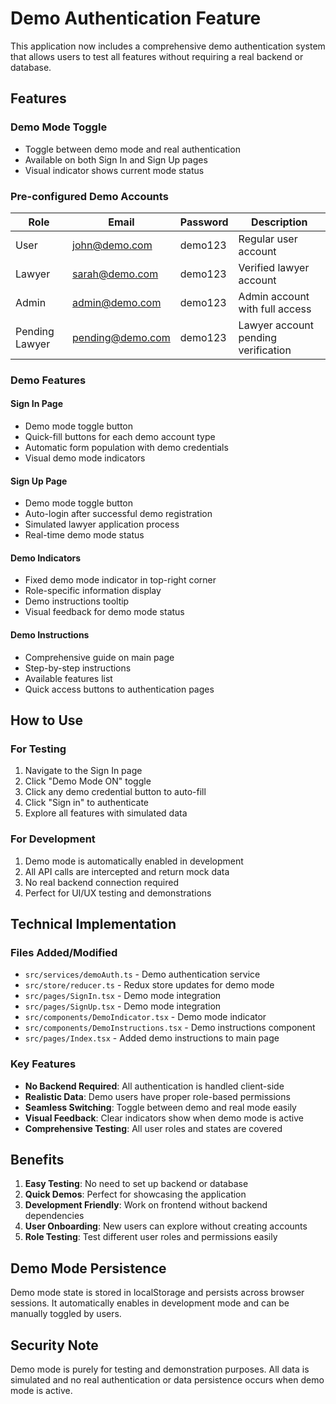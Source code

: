 # Demo Authentication Feature

This application now includes a comprehensive demo authentication system that allows users to test all features without requiring a real backend or database.

## Features

### Demo Mode Toggle
- Toggle between demo mode and real authentication
- Available on both Sign In and Sign Up pages
- Visual indicator shows current mode status

### Pre-configured Demo Accounts

| Role | Email | Password | Description |
|------|-------|----------|-------------|
| User | john@demo.com | demo123 | Regular user account |
| Lawyer | sarah@demo.com | demo123 | Verified lawyer account |
| Admin | admin@demo.com | demo123 | Admin account with full access |
| Pending Lawyer | pending@demo.com | demo123 | Lawyer account pending verification |

### Demo Features

#### Sign In Page
- Demo mode toggle button
- Quick-fill buttons for each demo account type
- Automatic form population with demo credentials
- Visual demo mode indicators

#### Sign Up Page
- Demo mode toggle button
- Auto-login after successful demo registration
- Simulated lawyer application process
- Real-time demo mode status

#### Demo Indicators
- Fixed demo mode indicator in top-right corner
- Role-specific information display
- Demo instructions tooltip
- Visual feedback for demo mode status

#### Demo Instructions
- Comprehensive guide on main page
- Step-by-step instructions
- Available features list
- Quick access buttons to authentication pages

## How to Use

### For Testing
1. Navigate to the Sign In page
2. Click "Demo Mode ON" toggle
3. Click any demo credential button to auto-fill
4. Click "Sign in" to authenticate
5. Explore all features with simulated data

### For Development
1. Demo mode is automatically enabled in development
2. All API calls are intercepted and return mock data
3. No real backend connection required
4. Perfect for UI/UX testing and demonstrations

## Technical Implementation

### Files Added/Modified
- `src/services/demoAuth.ts` - Demo authentication service
- `src/store/reducer.ts` - Redux store updates for demo mode
- `src/pages/SignIn.tsx` - Demo mode integration
- `src/pages/SignUp.tsx` - Demo mode integration
- `src/components/DemoIndicator.tsx` - Demo mode indicator
- `src/components/DemoInstructions.tsx` - Demo instructions component
- `src/pages/Index.tsx` - Added demo instructions to main page

### Key Features
- **No Backend Required**: All authentication is handled client-side
- **Realistic Data**: Demo users have proper role-based permissions
- **Seamless Switching**: Toggle between demo and real mode easily
- **Visual Feedback**: Clear indicators show when demo mode is active
- **Comprehensive Testing**: All user roles and states are covered

## Benefits

1. **Easy Testing**: No need to set up backend or database
2. **Quick Demos**: Perfect for showcasing the application
3. **Development Friendly**: Work on frontend without backend dependencies
4. **User Onboarding**: New users can explore without creating accounts
5. **Role Testing**: Test different user roles and permissions easily

## Demo Mode Persistence

Demo mode state is stored in localStorage and persists across browser sessions. It automatically enables in development mode and can be manually toggled by users.

## Security Note

Demo mode is purely for testing and demonstration purposes. All data is simulated and no real authentication or data persistence occurs when demo mode is active.
